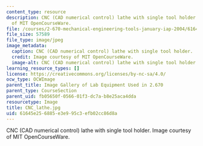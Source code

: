 ```yaml
---
content_type: resource
description: CNC (CAD numerical control) lathe with single tool holder. Image courtesy
  of MIT OpenCourseWare.
file: /courses/2-670-mechanical-engineering-tools-january-iap-2004/61645e256885e3e995c3efb02cc86d8a_CNC_lathe.jpg
file_size: 57589
file_type: image/jpeg
image_metadata:
  caption: CNC (CAD numerical control) lathe with single tool holder.
  credit: Image courtesy of MIT OpenCourseWare.
  image-alt: CNC (CAD numerical control) lathe with single tool holder.
learning_resource_types: []
license: https://creativecommons.org/licenses/by-nc-sa/4.0/
ocw_type: OCWImage
parent_title: Image Gallery of Lab Equipment Used in 2.670
parent_type: CourseSection
parent_uid: fb05650f-0566-01f3-dc7a-b8e25aca4dda
resourcetype: Image
title: CNC_lathe.jpg
uid: 61645e25-6885-e3e9-95c3-efb02cc86d8a
---
```

CNC (CAD numerical control) lathe with single tool holder. Image courtesy of MIT OpenCourseWare.